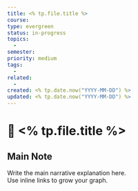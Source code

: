 ```yaml
---
title: <% tp.file.title %>
course:
type: evergreen
status: in-progress
topics:
  - 
semester:
priority: medium
tags:
  - 
related:
  - 
created: <% tp.date.now("YYYY-MM-DD") %>
updated: <% tp.date.now("YYYY-MM-DD") %>
---
```


# 🌱 <% tp.file.title %>

## Main Note
Write the main narrative explanation here.  
Use inline links to grow your graph.
